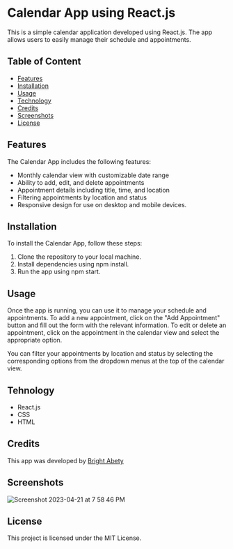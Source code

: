 # Calendar App using React.js

This is a simple calendar application developed using React.js. The app allows users to easily manage their schedule and appointments.

## Table of Content
- [Features](#features)
- [Installation](#installation)
- [Usage](#usage)
- [Technology](#technology)
- [Credits](#credits)
- [Screenshots](#screenshots)
- [License](#license)

## Features

The Calendar App includes the following features:
- Monthly calendar view with customizable date range
- Ability to add, edit, and delete appointments
- Appointment details including title, time, and location
- Filtering appointments by location and status
- Responsive design for use on desktop and mobile devices.

## Installation

To install the Calendar App, follow these steps:

1. Clone the repository to your local machine.
2. Install dependencies using npm install.
3. Run the app using npm start.

## Usage 

Once the app is running, you can use it to manage your schedule and appointments. To add a new appointment, click on the "Add Appointment" button and fill out the form with the relevant information. To edit or delete an appointment, click on the appointment in the calendar view and select the appropriate option.

You can filter your appointments by location and status by selecting the corresponding options from the dropdown menus at the top of the calendar view.

## Tehnology

- React.js
- CSS
- HTML

## Credits

This app was developed by [Bright Abety](https://github.com/kagebright)

## Screenshots
![Screenshot 2023-04-21 at 7 58 46 PM](https://user-images.githubusercontent.com/113262558/233750509-76997296-a081-4807-93c0-0538a3da064f.png)

## License

This project is licensed under the MIT License.
